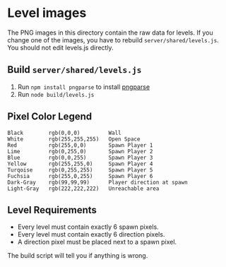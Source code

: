 # Level images

The PNG images in this directory contain the raw data for levels.
If you change one of the images, you have to rebuild `server/shared/levels.js`.
You should not edit levels.js directly.

## Build `server/shared/levels.js`

 1. Run `npm install pngparse` to install [pngparse](https://npmjs.org/package/pngparse)
 1. Run `node build/levels.js`

## Pixel Color Legend

    Black        rgb(0,0,0)         Wall
    White        rgb(255,255,255)   Open Space
    Red          rgb(255,0,0)       Spawn Player 1
    Lime         rgb(0,255,0)       Spawn Player 2
    Blue         rgb(0,0,255)       Spawn Player 3
    Yellow       rgb(255,255,0)     Spawn Player 4
    Turqoise     rgb(0,255,255)     Spawn Player 5
    Fuchsia      rgb(255,0,255)     Spawn Player 6
    Dark-Gray    rgb(99,99,99)      Player direction at spawn
    Light-Gray   rgb(222,222,222)   Unreachable area

## Level Requirements

 * Every level must contain exactly 6 spawn pixels.
 * Every level must contain exactly 6 direction pixels.
 * A direction pixel must be placed next to a spawn pixel.

The build script will tell you if anything is wrong.

